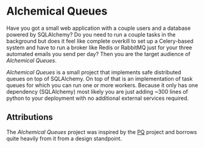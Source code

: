 # Alchemical Queues

Have you got a small web application with a couple users and a database powered by SQLAlchemy? Do you need to run a couple tasks in the background but does it feel like complete overkill to set up a Celery-based system and have to run a broker like Redis or RabbitMQ just for your three automated emails you send per day? Then you are the target audience of *Alchemical Queues*.

*Alchemical Queues* is a small project that implements safe distributed queues on top of SQLAlchemy. On top of that is an implementation of task queues for which you can run one or more workers. Because it only has one dependency (SQLAlchemy) most likely you are just adding ~300 lines of python to your deployment with no additional external services required.


## Attributions

The *Alchemical Queues* project was inspired by the [PQ](https://github.com/malthe/pq) project and borrows quite heavily from it from a design standpoint.
